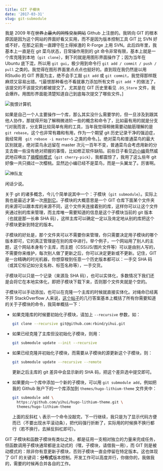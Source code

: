 ```yaml
---
title: GIT 子模块
date: '2017-03-31'
slug: git-submodule
---
```


我是 2009 年在~~世界上最大的同性交友网站~~ Github 上注册的。我转向 GIT 的根本原因是因为这个网站的界面好看又实用，而不是因为版本控制工具 GIT 比 SVN 好或不好，在那之前我一直蹲守在土得掉渣的 R-Forge 上用 SVN。此后四年里，我基本上一直是在 git 菜鸟状态，日常操作用到的 git 命令非常有限，基本上就是一个库克隆到本地（`git clone`），剩下的就是用图形界面操作了；因为当年在 Ubuntu 底下混，所以用 `git gui`，极少用到命令行 `git add / commit / push / pull` 之类的。我觉得在图形界面里点点点也挺好的。直到现在我仍然是以用 RStudio 的 GIT 界面为主，绝不会手工敲 `git add` 或 `git commit`，我觉得那样既麻烦又容易出错。^[最恨那种看也不看就暴力添加所有文件 `git add *` 的做法了，该提交的不该提交的都被提交了。尤其是在 GIT 历史里看见 `.DS_Store` 文件，我会爆炸。用图形界面能清楚知道自己到底每次提交了哪些文件。]

![我恨计算机](https://slides.yihui.org/gif/dump-computer.gif)

如果是自己一个人主要操作一个库，那么其实没什么需要学的，但一旦涉及到跟其他人协作，那就得开始了解稍微进阶一些的概念和命令了，比如最有用的就是分支^[对我而言，分支算比较简单有用的工具，当年我觉得稍微需要动脑筋理解的是 `git rebase`，这个也非常有趣和有用，作为一个期望 git 历史记录干净的强迫症，我经常用 ` git rebase -i master~5` 之类的命令。]。绝对菜鸟和普通菜鸟的最大区别就是，绝对菜鸟永远留在 master 次元一百年不变，普通菜鸟会考虑用新的分支去做一些没有绝对把握的事情，比如修正软件缺陷。前些日子看见[边小编](http://statsjoke.me)竟然威武地召唤出了[摘樱桃模式](https://github.com/cosname/cosx.org/pull/142)（`git cherry-pick`），我都震惊了，我用了这么些年 git 好像一共只摘过一次樱桃。显然边小编已经不是菜鸟，而是一头翼龙了。厉害啊。

![神队友](https://slides.yihui.org/gif/duiyou-4.gif)

闲话少说。

关于 git 的诸多概念，今儿个简单说其中一个：子模块（`git submodule`）。实际上我也是最近才第一次[用到它](https://github.com/rbind/yihui/tree/master/themes)。子模块的大概意思是一个 GIT 仓库下面某个文件夹的来源可以跟本库的来源不同，这个文件夹连接着别的库，这样你可以让这个文件夹通过别的库来管理，而主库唯一需要知道的信息是这个子模块当前的 git 版本（也就是那一长串 SHA 码），这样主库可以确定一定以及肯定地从别的库把这个子模块更新到特定的版本。

子模块的好处是，那个文件夹可以不需要你来管理，你只需要决定用子模块的哪个版本即可，它的真正管理是在别的库中进行。举个例子，一个网站用了别人的主题，这个网站本身有个主库，而主题（CSS/JS/图片文件等）可以是由别人写的，不需要你来维护，每次别人做了更新之后，你可以决定更新或不更新。记住，GIT 是一台精确的时光机器，你想穿梭到任意一个历史版本都可以：一手交 SHA 码（或其它标记如分支名称、标签名称等），一手交货。

子模块可以只是一个记录（来源及 SHA 码），也可以实体化，多数情况下我们还是会将它在本地实体化，即把子模块下载下来，否则那个文件夹就是个空的。

子模块可以手动添加，也可以在克隆一个主库的时候就直接实体化。对绳命已经离不开 StackOverflow 人来说，[这个帖子](http://stackoverflow.com/a/4438292/559676)的几行答案基本上概括了所有你需要知道的关于子模块的命令，我简单概括一下：

- 如果克隆库的时候要初始化子模块，请加上 `--recursive` 参数，如：

    ```bash
    git clone --recursive git@github.com:rbind/yihui.git
    ```

- 如果已经克隆了主库但没初始化子模块，则用：

    ```bash
    git submodule update --init --recursive
    ```

- 如果已经克隆并初始化子模块，而需要从子模块的源更新这个子模块，则：

    ```bash
    git submodule update --recursive --remote
    ```
    
    更新之后主库的 git 差异中会显示新的 SHA 码，把这个差异选中提交即可。

- 如果要向一个库中添加一个新的子模块，可以用 `git submodule add`，例如把我的 Github 账户下的一个库添加到 `themes/hugo-lithium-theme` 文件夹中：

    ```bash
    git submodule add \
      https://github.com/yihui/hugo-lithium-theme.git \
      themes/hugo-lithium-theme
    ```
    
    上面的反斜杠 `\` 表示一个命令没敲完，下一行继续，我只是为了显示代码方便而已（不要出现水平滚动条），把代码强行折断了，实际用的时候换不换行都行（若不换行，去掉反斜杠即可）。

GIT 子模块和函数子模块有类似之处，都是征用一支相对独立的力量来完成任务，但函数调用子模块通常都是主动式的（嘿，子模块，请借我一用），而 GIT 则是被动模式的：除非你有意更新子模块，否则子模块一直会停留在特定版本。这也体现了 GIT 的关键词：**分布式**版本控制。开发工作可以高度并行，你做你的，我做我的，需要的时候再合并各自的工作。
